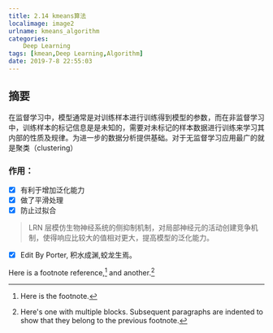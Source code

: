 ```yaml
---
title: 2.14 kmeans算法
localimage: image2
urlname: kmeans_algorithm
categories:      
    Deep Learning    
tags: [kmean,Deep Learning,Algorithm]
date: 2019-7-8 22:55:03
---
```


## 摘要

在监督学习中，模型通常是对训练样本进行训练得到模型的参数，而在非监督学习中，训练样本的标记信息是是未知的，需要对未标记的样本数据进行训练来学习其内部的性质及规律。为进一步的数据分析提供基础。对于无监督学习应用最广的就是聚类（clustering）

### 作用：

- [x] 有利于增加泛化能力
- [x] 做了平滑处理
- [x] 防止过拟合

> LRN 层模仿生物神经系统的侧抑制机制，对局部神经元的活动创建竞争机制，使得响应比较大的值相对更大，提高模型的泛化能力。

- [x] Edit By Porter, 积水成渊,蛟龙生焉。

<!-- more -->

Here is a footnote reference,[^1] and another.[^longnote]

[^1]: Here is the footnote.

[^longnote]: Here's one with multiple blocks.
    Subsequent paragraphs are indented to show that they
    belong to the previous footnote.